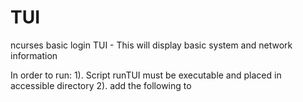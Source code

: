 # TUI
ncurses basic login TUI - This will display basic system and network information

In order to run:
    1). Script runTUI must be executable and placed in accessible directory
    2). add the following to 
